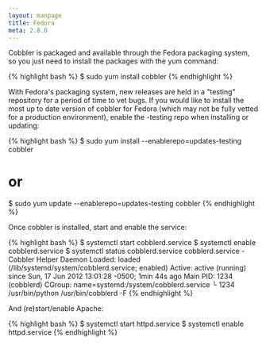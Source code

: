 ```yaml
---
layout: manpage
title: Fedora
meta: 2.8.0
---
```



Cobbler is packaged and available through the Fedora packaging system, so you just need to install the packages with the yum command:

{% highlight bash %}
$ sudo yum install cobbler
{% endhighlight %}

With Fedora's packaging system, new releases are held in a "testing" repository for a period of time to vet bugs. If you would like to install the most up to date version of cobbler for Fedora (which may not be fully vetted for a production environment), enable the -testing repo when installing or updating:

{% highlight bash %}
$ sudo yum install --enablerepo=updates-testing cobbler
# or
$ sudo yum update --enablerepo=updates-testing cobbler
{% endhighlight %}

Once cobbler is installed, start and enable the service:

{% highlight bash %}
$ systemctl start cobblerd.service
$ systemctl enable cobblerd.service
$ systemctl status cobblerd.service
cobblerd.service - Cobbler Helper Daemon
	  Loaded: loaded (/lib/systemd/system/cobblerd.service; enabled)
	  Active: active (running) since Sun, 17 Jun 2012 13:01:28 -0500; 1min 44s ago
	Main PID: 1234 (cobblerd)
	  CGroup: name=systemd:/system/cobblerd.service
		  └ 1234 /usr/bin/python /usr/bin/cobblerd -F
{% endhighlight %}

And (re)start/enable Apache:

{% highlight bash %}
$ systemctl start httpd.service
$ systemctl enable httpd.service
{% endhighlight %}


